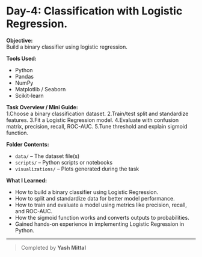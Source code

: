 # Day-4: Classification with Logistic Regression.

**Objective:**  
Build a binary classifier using logistic regression.

**Tools Used:**  
- Python  
- Pandas  
- NumPy  
- Matplotlib / Seaborn  
- Scikit-learn  

**Task Overview / Mini Guide:**  
1.Choose a binary classification dataset.
2.Train/test split and standardize features.
3.Fit a Logistic Regression model.
4.Evaluate with confusion matrix, precision, recall, ROC-AUC.
5.Tune threshold and explain sigmoid function.

**Folder Contents:**  
- `data/` – The dataset file(s)  
- `scripts/` – Python scripts or notebooks  
- `visualizations/` – Plots generated during the task  

**What I Learned:**  
- How to build a binary classifier using Logistic Regression.
- How to split and standardize data for better model performance.
- How to train and evaluate a model using metrics like precision, recall, and ROC-AUC.
- How the sigmoid function works and converts outputs to probabilities.
- Gained hands-on experience in implementing Logistic Regression in Python.

---
> Completed by **Yash Mittal**

